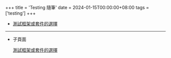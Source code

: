+++
title = 'Testing 隨筆'
date = 2024-01-15T00:00:00+08:00
tags = ['testing']
+++

- [測試框架或套件的選擇](Test%20%E9%9A%A8%E7%AD%86%20ae63acd045944c3a8c066c250be40b33/%E6%B8%AC%E8%A9%A6%E6%A1%86%E6%9E%B6%E6%88%96%E5%A5%97%E4%BB%B6%E7%9A%84%E9%81%B8%E6%93%87%2062a527aee9e04c9e814583a902bfd953.md)

---

- 子頁面
    
    [測試框架或套件的選擇](Test%20%E9%9A%A8%E7%AD%86%20ae63acd045944c3a8c066c250be40b33/%E6%B8%AC%E8%A9%A6%E6%A1%86%E6%9E%B6%E6%88%96%E5%A5%97%E4%BB%B6%E7%9A%84%E9%81%B8%E6%93%87%2062a527aee9e04c9e814583a902bfd953.md)